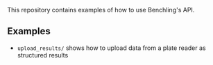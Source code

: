 This repository contains examples of how to use Benchling's API.

## Examples

* `upload_results/` shows how to upload data from a plate reader as structured results
